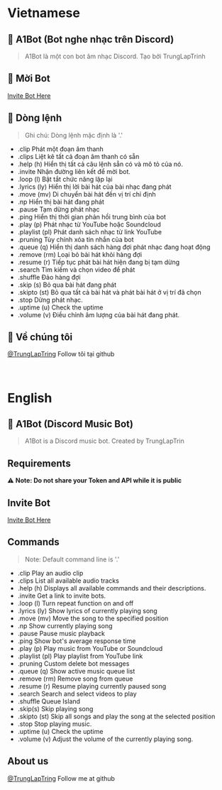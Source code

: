 # Vietnamese
## 🤖 A1Bot (Bot nghe nhạc trên Discord)
> A1Bot là một con bot âm nhạc Discord. Tạo bởi TrungLapTrinh

## 🐬 Mời Bot

[Invite Bot Here]()

## 📝 Dòng lệnh

> Ghi chú: Dòng lệnh mặc định là '.'

* .clip 
Phát một đoạn âm thanh <br>
* .clips 
Liệt kê tất cả đoạn âm thanh có sẵn<br>
* .help (h)
Hiển thị tất cả câu lệnh sẵn có và mô tỏ của nó.<br>
* .invite 
Nhận đường liên kết để mời bot.<br>
* .loop (l)
Bật tắt chức năng lặp lại<br>
* .lyrics (ly)
Hiển thị lời bài hát của bài nhạc đang phát<br>
* .move (mv)
Di chuyển bài hát đến vị trí chỉ định<br>
* .np 
Hiển thị bài hát đang phát<br>
* .pause 
Tạm dừng phát nhạc<br>
* .ping 
Hiển thị thời gian phản hồi trung bình của bot<br>
* .play (p)
Phát nhạc từ YouTube hoặc Soundcloud<br>
* .playlist (pl)
Phát danh sách nhạc từ link YouTube<br>
* .pruning 
Tùy chính xóa tin nhắn của bot<br>
* .queue (q)
Hiển thị danh sách hàng đợi phát nhạc đang hoạt động<br>
* .remove (rm)
Loại bỏ bài hát khỏi hàng đợi<br>
* .resume (r)
Tiếp tục phát bài hát hiện đang bị tạm dừng<br>
* .search 
Tìm kiếm và chọn video để phát<br>
* .shuffle 
Đảo hàng đợi<br>
* .skip (s)
Bỏ qua bài hát đang phát<br>
* .skipto (st)
Bỏ qua tất cả bài hát và phát bài hát ở vị trí đã chọn<br>
* .stop 
Dừng phát nhạc.<br>
* .uptime (u)
Check the uptime<br>
* .volume (v)
Điều chỉnh âm lượng của bài hát đang phát.<br>

## 📝 Về chúng tôi
[@TrungLapTring](https://github.com/trunglaptrinh) Follow tôi tại github <br><br><br>

# English
## 🤖 A1Bot (Discord Music Bot)
> A1Bot is a Discord music bot. Created by TrungLapTrin

## Requirements

⚠️ **Note: Do not share your Token and API while it is public** ️

## Invite Bot

[Invite Bot Here]()

## Commands

> Note: Default command line is '.'

* .clip
Play an audio clip <br>
* .clips
List all available audio tracks<br>
* .help (h)
Displays all available commands and their descriptions.<br>
* .invite
Get a link to invite bots.<br>
* .loop (l)
Turn repeat function on and off<br>
* .lyrics (ly)
Show lyrics of currently playing song<br>
* .move (mv)
Move the song to the specified position<br>
* .np
Show currently playing song<br>
* .pause
Pause music playback<br>
* .ping
Show bot's average response time<br>
* .play (p)
Play music from YouTube or Soundcloud<br>
* .playlist (pl)
Play playlist from YouTube link<br>
* .pruning
Custom delete bot messages<br>
* .queue (q)
Show active music queue list<br>
* .remove (rm)
Remove song from queue<br>
* .resume (r)
Resume playing currently paused song<br>
* .search
Search and select videos to play<br>
* .shuffle
Queue Island<br>
* .skip(s)
Skip playing song<br>
* .skipto (st)
Skip all songs and play the song at the selected position<br>
* .stop
Stop playing music.<br>
* .uptime (u)
Check the uptime<br>
* .volume (v)
Adjust the volume of the currently playing song.<br>

## About us
[@TrungLapTring](https://github.com/trunglaptrinh) Follow me at github <br><br><br> 
